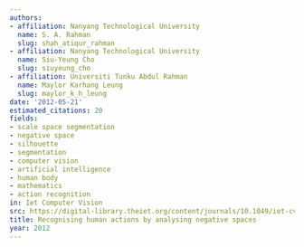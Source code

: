 ```yaml
---
authors:
- affiliation: Nanyang Technological University
  name: S. A. Rahman
  slug: shah_atiqur_rahman
- affiliation: Nanyang Technological University
  name: Siu-Yeung Cho
  slug: siuyeung_cho
- affiliation: Universiti Tunku Abdul Rahman
  name: Maylor Karhang Leung
  slug: maylor_k_h_leung
date: '2012-05-21'
estimated_citations: 20
fields:
- scale space segmentation
- negative space
- silhouette
- segmentation
- computer vision
- artificial intelligence
- human body
- mathematics
- action recognition
in: Iet Computer Vision
src: https://digital-library.theiet.org/content/journals/10.1049/iet-cvi.2011.0185
title: Recognising human actions by analysing negative spaces
year: 2012
---
```

